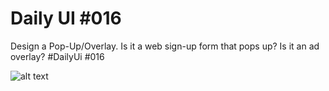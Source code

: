 <h1>Daily UI #016</h1>

Design a Pop-Up/Overlay. Is it a web sign-up form that pops up? Is it an ad overlay? #DailyUi #016

![alt text](https://pbs.twimg.com/media/E0Z5Wq3WUAE207Y?format=jpg&name=large)
